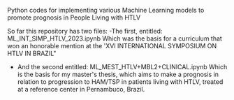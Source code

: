 Python codes for implementing various Machine Learning models to promote prognosis in People Living with HTLV

So far this repository has two files:
-The first, entitled: ML_INT_SIMP_HTLV_2023.ipynb
Which was the basis for a curriculum that won an honorable mention at the 'XVI INTERNATIONAL SYMPOSIUM ON HTLV IN BRAZIL"

- And the second entitled: ML_MEST_HTLV+MBL2+CLINICAL.ipynb
Which is the basis for my master's thesis, which aims to make a prognosis in relation to progression to HAM/TSP in patients living with HTLV, treated at a reference center in Pernambuco, Brazil.
